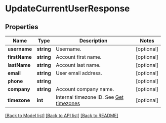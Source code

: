 # UpdateCurrentUserResponse

## Properties
Name | Type | Description | Notes
------------ | ------------- | ------------- | -------------
**username** | **string** | Username. | [optional] 
**firstName** | **string** | Account first name. | [optional] 
**lastName** | **string** | Account last name. | [optional] 
**email** | **string** | User email address. | [optional] 
**phone** | **string** |  | [optional] 
**company** | **string** | Account company name. | [optional] 
**timezone** | **int** | Internal timezone ID. See [Get timezones](http://docs.textmagictesting.com/#operation/getTimezones) | [optional] 

[[Back to Model list]](../README.md#documentation-for-models) [[Back to API list]](../README.md#documentation-for-api-endpoints) [[Back to README]](../README.md)



